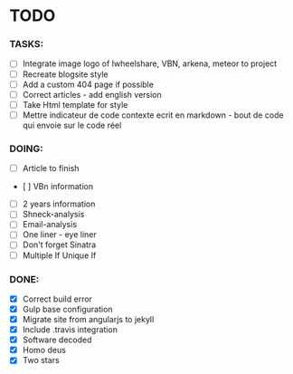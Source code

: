 TODO
====

### TASKS:

- [ ] Integrate image logo of Iwheelshare, VBN, arkena, meteor to project
- [ ] Recreate blogsite style
- [ ] Add a custom 404 page if possible
- [ ] Correct articles - add english version
- [ ] Take Html template for style
- [ ] Mettre indicateur de code  contexte ecrit en markdown - bout de code qui
  envoie sur le code réel

### DOING:

- [ ] Article to finish
- [ ] VBn information
- [ ] 2 years information
- [ ] Shneck-analysis
- [ ] Email-analysis
- [ ] One liner - eye liner
- [ ] Don't forget Sinatra
- [ ] Multiple If Unique If 

### DONE:
- [x] Correct build error
- [x] Gulp base configuration
- [x] Migrate site from angularjs to jekyll
- [x] Include .travis integration
- [x] Software decoded 
- [x] Homo deus 
- [x] Two stars 
